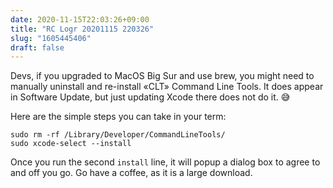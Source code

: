 ```yaml
---
date: 2020-11-15T22:03:26+09:00
title: "RC Logr 20201115 220326"
slug: "1605445406"
draft: false
---
```


Devs, if you upgraded to MacOS Big Sur and use brew, you might need to manually uninstall and re-install «CLT» Command Line Tools. It does appear in Software Update, but just updating Xcode there does not do it. 😅

Here are the simple steps you can take in your term:

```
sudo rm -rf /Library/Developer/CommandLineTools/
sudo xcode-select --install
```

Once you run the second `install` line, it will popup a dialog box to agree to and off you go. Go have a coffee, as it is a large download. 
